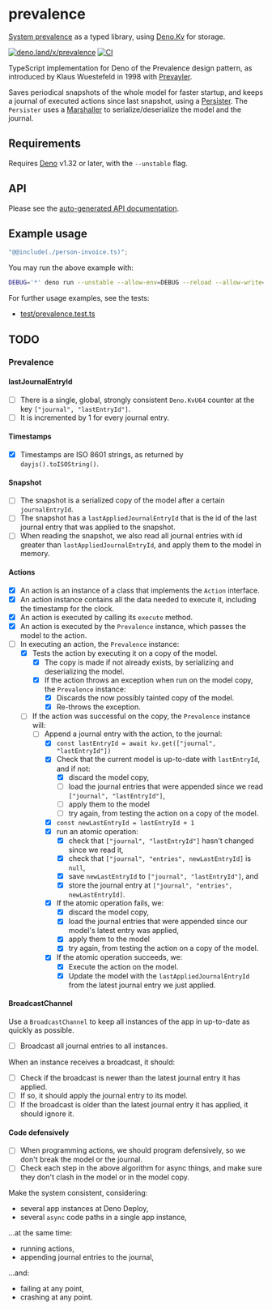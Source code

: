 # prevalence

[System prevalence](https://en.wikipedia.org/wiki/System_prevalence) as a typed
library, using [Deno.Kv](https://deno.com/kv) for storage.

[![deno.land/x/prevalence](https://shield.deno.dev/x/prevalence)](https://deno.land/x/prevalence)
[![CI](https://github.com/hugojosefson/deno-prevalence/actions/workflows/ci.yaml/badge.svg)](https://github.com/hugojosefson/deno-prevalence/actions/workflows/ci.yaml)

TypeScript implementation for Deno of the Prevalence design pattern, as
introduced by Klaus Wuestefeld in 1998 with [Prevayler](https://prevayler.org/).

Saves periodical snapshots of the whole model for faster startup, and keeps a
journal of executed actions since last snapshot, using a
[Persister](https://deno.land/x/prevalence/mod.ts?s=Persister). The `Persister`
uses a [Marshaller](https://deno.land/x/prevalence/mod.ts?s=Marshaller) to
serialize/deserialize the model and the journal.

## Requirements

Requires [Deno](https://deno.land/) v1.32 or later, with the `--unstable` flag.

## API

Please see the
[auto-generated API documentation](https://deno.land/x/prevalence?doc).

## Example usage

```typescript
"@@include(./person-invoice.ts)";
```

You may run the above example with:

```sh
DEBUG='*' deno run --unstable --allow-env=DEBUG --reload --allow-write=example-person-invoice.db --allow-read=example-person-invoice.db https://deno.land/x/prevalence/readme/person-invoice.ts
```

For further usage examples, see the tests:

- [test/prevalence.test.ts](test/prevalence.test.ts)

## TODO

### Prevalence

#### lastJournalEntryId

- [ ] There is a single, global, strongly consistent `Deno.KvU64` counter at the
      key `["journal", "lastEntryId"]`.
- [ ] It is incremented by 1 for every journal entry.

#### Timestamps

- [x] Timestamps are ISO 8601 strings, as returned by `dayjs().toISOString()`.

#### Snapshot

- [ ] The snapshot is a serialized copy of the model after a certain
      `journalEntryId`.
- [ ] The snapshot has a `lastAppliedJournalEntryId` that is the id of the last
      journal entry that was applied to the snapshot.
- [ ] When reading the snapshot, we also read all journal entries with id
      greater than `lastAppliedJournalEntryId`, and apply them to the model in
      memory.

#### Actions

- [x] An action is an instance of a class that implements the `Action`
      interface.
- [x] An action instance contains all the data needed to execute it, including
      the timestamp for the clock.
- [x] An action is executed by calling its `execute` method.
- [x] An action is executed by the `Prevalence` instance, which passes the model
      to the action.
- [ ] In executing an action, the `Prevalence` instance:
  - [x] Tests the action by executing it on a copy of the model.
    - [x] The copy is made if not already exists, by serializing and
          deserializing the model.
    - [x] If the action throws an exception when run on the model copy, the
          `Prevalence` instance:
      - [x] Discards the now possibly tainted copy of the model.
      - [x] Re-throws the exception.
  - [ ] If the action was successful on the copy, the `Prevalence` instance
        will:
    - [ ] Append a journal entry with the action, to the journal:
      - [x] `const lastEntryId = await kv.get(["journal", "lastEntryId"])`
      - [x] Check that the current model is up-to-date with `lastEntryId`, and
            if not:
        - [x] discard the model copy,
        - [ ] load the journal entries that were appended since we read
              `["journal", "lastEntryId"]`,
        - [ ] apply them to the model
        - [ ] try again, from testing the action on a copy of the model.
      - [x] `const newLastEntryId = lastEntryId + 1`
      - [x] run an atomic operation:
        - [x] check that `["journal", "lastEntryId"]` hasn't changed since we
              read it,
        - [x] check that `["journal", "entries", newLastEntryId]` is `null`,
        - [x] save `newLastEntryId` to `["journal", "lastEntryId"]`, and
        - [x] store the journal entry at
              `["journal", "entries", newLastEntryId]`.
      - [x] If the atomic operation fails, we:
        - [x] discard the model copy,
        - [x] load the journal entries that were appended since our model's
              latest entry was applied,
        - [x] apply them to the model
        - [x] try again, from testing the action on a copy of the model.
      - [x] If the atomic operation succeeds, we:
        - [x] Execute the action on the model.
        - [x] Update the model with the `lastAppliedJournalEntryId` from the
              latest journal entry we just applied.

#### BroadcastChannel

Use a `BroadcastChannel` to keep all instances of the app in up-to-date as
quickly as possible.

- [ ] Broadcast all journal entries to all instances.

When an instance receives a broadcast, it should:

- [ ] Check if the broadcast is newer than the latest journal entry it has
      applied.
- [ ] If so, it should apply the journal entry to its model.
- [ ] If the broadcast is older than the latest journal entry it has applied, it
      should ignore it.

#### Code defensively

- [ ] When programming actions, we should program defensively, so we don't break
      the model or the journal.
- [ ] Check each step in the above algorithm for async things, and make sure
      they don't clash in the model or in the model copy.

Make the system consistent, considering:

- several app instances at Deno Deploy,
- several `async` code paths in a single app instance,

...at the same time:

- running actions,
- appending journal entries to the journal,

...and:

- failing at any point,
- crashing at any point.
